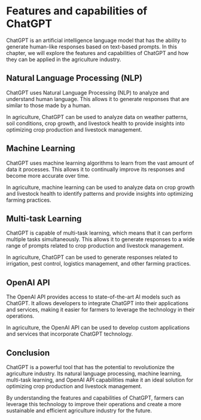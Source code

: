 Features and capabilities of ChatGPT
======================================================================

ChatGPT is an artificial intelligence language model that has the ability to generate human-like responses based on text-based prompts. In this chapter, we will explore the features and capabilities of ChatGPT and how they can be applied in the agriculture industry.

Natural Language Processing (NLP)
---------------------------------

ChatGPT uses Natural Language Processing (NLP) to analyze and understand human language. This allows it to generate responses that are similar to those made by a human.

In agriculture, ChatGPT can be used to analyze data on weather patterns, soil conditions, crop growth, and livestock health to provide insights into optimizing crop production and livestock management.

Machine Learning
----------------

ChatGPT uses machine learning algorithms to learn from the vast amount of data it processes. This allows it to continually improve its responses and become more accurate over time.

In agriculture, machine learning can be used to analyze data on crop growth and livestock health to identify patterns and provide insights into optimizing farming practices.

Multi-task Learning
-------------------

ChatGPT is capable of multi-task learning, which means that it can perform multiple tasks simultaneously. This allows it to generate responses to a wide range of prompts related to crop production and livestock management.

In agriculture, ChatGPT can be used to generate responses related to irrigation, pest control, logistics management, and other farming practices.

OpenAI API
----------

The OpenAI API provides access to state-of-the-art AI models such as ChatGPT. It allows developers to integrate ChatGPT into their applications and services, making it easier for farmers to leverage the technology in their operations.

In agriculture, the OpenAI API can be used to develop custom applications and services that incorporate ChatGPT technology.

Conclusion
----------

ChatGPT is a powerful tool that has the potential to revolutionize the agriculture industry. Its natural language processing, machine learning, multi-task learning, and OpenAI API capabilities make it an ideal solution for optimizing crop production and livestock management.

By understanding the features and capabilities of ChatGPT, farmers can leverage this technology to improve their operations and create a more sustainable and efficient agriculture industry for the future.

